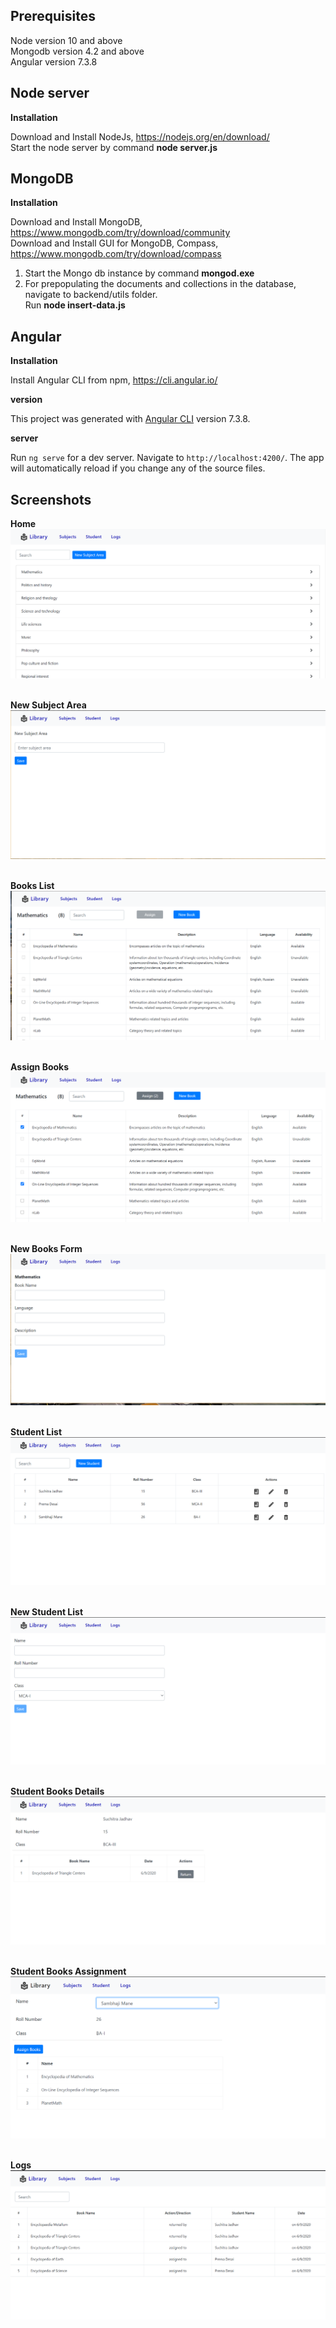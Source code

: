 ## Prerequisites
Node version 10 and above<br/>
Mongodb version 4.2 and above<br/>
Angular version 7.3.8<br/>

## Node server
**Installation**

Download and Install NodeJs, https://nodejs.org/en/download/ <br>
Start the node server by command **node server.js**

## MongoDB
**Installation**

Download and Install MongoDB, https://www.mongodb.com/try/download/community <br>
Download and Install GUI for MongoDB, Compass, https://www.mongodb.com/try/download/compass<br>

1. Start the Mongo db instance by command **mongod.exe**
2. For prepopulating the documents and collections in the database, navigate to backend/utils folder.<br/> Run **node insert-data.js**

## Angular
**Installation**

Install Angular CLI from npm, https://cli.angular.io/ <br>

**version**

This project was generated with [Angular CLI](https://github.com/angular/angular-cli) version 7.3.8.

**server**

Run `ng serve` for a dev server. Navigate to `http://localhost:4200/`. The app will automatically reload if you change any of the source files.

## Screenshots
**Home**
![Screenshot](https://github.com/sambhaji9/library-mgmt/blob/master/screenshots/1-home.png)<br><br>

**New Subject Area**
![Screenshot](https://github.com/sambhaji9/library-mgmt/blob/master/screenshots/2-new-subject-area-form.png)<br><br>

**Books List**
![Screenshot](https://github.com/sambhaji9/library-mgmt/blob/master/screenshots/3-books-list.png)<br><br>

**Assign Books**
![Screenshot](https://github.com/sambhaji9/library-mgmt/blob/master/screenshots/4-assign-books.png)<br><br>

**New Books Form**
![Screenshot](https://github.com/sambhaji9/library-mgmt/blob/master/screenshots/5-new-books-form.png)<br><br>

**Student List**
![Screenshot](https://github.com/sambhaji9/library-mgmt/blob/master/screenshots/6-student-list.png)<br><br>

**New Student List**
![Screenshot](https://github.com/sambhaji9/library-mgmt/blob/master/screenshots/7-new-student-form.png)<br><br>

**Student Books Details**
![Screenshot](https://github.com/sambhaji9/library-mgmt/blob/master/screenshots/8-student-books-details.png)<br><br>

**Student Books Assignment**
![Screenshot](https://github.com/sambhaji9/library-mgmt/blob/master/screenshots/9-student-books-assignment.png)<br><br>

**Logs**
![Screenshot](https://github.com/sambhaji9/library-mgmt/blob/master/screenshots/10-logs.png)<br><br>
